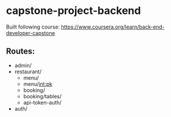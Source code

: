 # capstone-project-backend
Built following course: https://www.coursera.org/learn/back-end-developer-capstone

## Routes:
- admin/
- restaurant/
   - menu/
   - menu/<int:pk>
   - booking/
   - booking/tables/
   - api-token-auth/
- auth/
